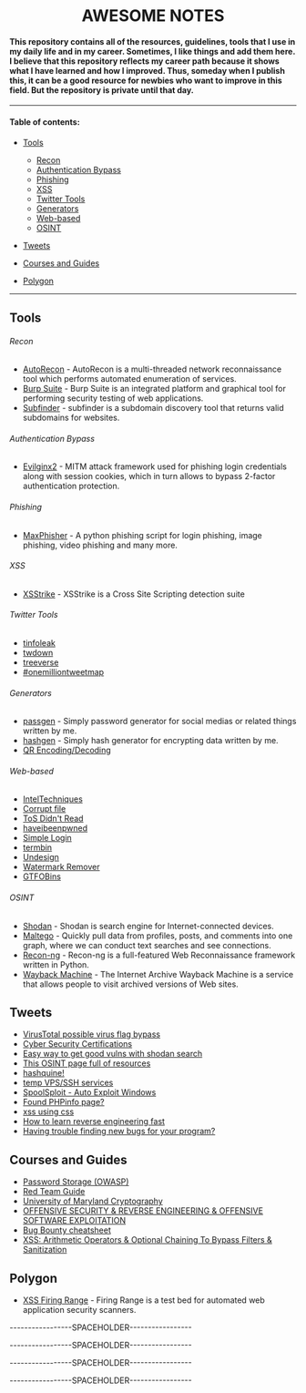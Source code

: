 <h1 align="center">AWESOME NOTES</h1>

#### This repository contains all of the resources, guidelines, tools that I use in my daily life and in my career. Sometimes, I like things and add them here. I believe that this repository reflects my career path because it shows what I have learned and how I improved. Thus, someday when I publish this, it can be a good resource for newbies who want to improve in this field. But the repository is private until that day.

---

#### Table of contents:
- [Tools](#Tools)
    - [Recon](#Recon)
    - [Authentication Bypass](#Authentication-Bypass)
    - [Phishing](#Phishing)
    - [XSS](#XSS)
    - [Twitter Tools](#Twitter-Tools)
    - [Generators](#Generators)
    - [Web-based](#Web-based)
    - [OSINT](#OSINT)

- [Tweets](#Tweets)
- [Courses and Guides](#Courses-and-Guides)
- [Polygon](#Polygon)

---

Tools
-----

###### Recon
- [AutoRecon](https://github.com/Tib3rius/AutoRecon) - AutoRecon is a multi-threaded network reconnaissance tool which performs automated enumeration of services.
- [Burp Suite](https://portswigger.net/burp) - Burp Suite is an integrated platform and graphical tool for performing security testing of web applications.
- [Subfinder](https://github.com/projectdiscovery/subfinder) - subfinder is a subdomain discovery tool that returns valid subdomains for websites.

###### Authentication Bypass
- [Evilginx2](https://m0chan.github.io/2019/07/26/Bypassing-2FA-For-Fun-With-Evilginx2.html) - MITM attack framework used for phishing login credentials along with session cookies, which in turn allows to bypass 2-factor authentication protection.

###### Phishing
- [MaxPhisher](https://github.com/KasRoudra/MaxPhisher) - A python phishing script for login phishing, image phishing, video phishing and many more.

###### XSS
- [XSStrike](https://github.com/s0md3v/XSStrike) - XSStrike is a Cross Site Scripting detection suite

###### Twitter Tools
- [tinfoleak](https://tinfoleak.com/#page-top)
- [twdown](https://twdown.net/)
- [treeverse](https://treeverse.app/)
- [#onemilliontweetmap](https://onemilliontweetmap.com/?center=41.08530320586984,28.85044097900391&zoom=11&search=beykent&timeStep=0&timeSelector=0&hashtag1=&hashtag2=sad&sidebar=yes&hashtagBattle=0&timeRange=0&timeRange=25&heatmap=0&sun=0&cluster=1)

###### Generators
- [passgen](https://github.com/hakankarabacak/passgen) - Simply password generator for social medias or related things written by me.
- [hashgen](https://github.com/hakankarabacak/hashgen) - Simply hash generator for encrypting data written by me.
- [QR Encoding/Decoding](https://github.com/hakankarabacak/QR)

###### Web-based
- [IntelTechniques](https://inteltechniques.com/index.html)
- [Corrupt file](https://corrupt-a-file.net/)
- [ToS Didn't Read](https://tosdr.org/)
- [haveibeenpwned](https://haveibeenpwned.com/)
- [Simple Login](https://simplelogin.io/)
- [termbin](https://termbin.com/)
- [Undesign](https://undesign.learn.uno/remove-background/)
- [Watermark Remover](https://www.watermarkremover.io/)
- [GTFOBins](https://gtfobins.github.io/)

###### OSINT
- [Shodan](https://www.shodan.io/) - Shodan is search engine for Internet-connected devices.
- [Maltego](https://www.maltego.com/) - Quickly pull data from profiles, posts, and comments into one graph, where we can conduct text searches and see connections.
- [Recon-ng](https://github.com/lanmaster53/recon-ng) - Recon-ng is a full-featured Web Reconnaissance framework written in Python.
- [Wayback Machine](https://archive.org/web) - The Internet Archive Wayback Machine is a service that allows people to visit archived versions of Web sites.








Tweets
------

- [VirusTotal possible virus flag bypass](https://twitter.com/Alh4zr3d/status/1610291517792321536)
- [Cyber Security Certifications](https://twitter.com/LetsDefendIO/status/1511728038865772544)
- [Easy way to get good vulns with shodan search](https://twitter.com/atomiczsec/status/1560104164641935360)
- [This OSINT page full of resources](https://twitter.com/startme/status/1563225274673942532)
- [hashquine!](https://twitter.com/David3141593/status/1573218394358386688)
- [temp VPS/SSH services](https://twitter.com/mertcangokgoz/status/1584450382612176896)
- [SpoolSploit - Auto Exploit Windows](https://twitter.com/0dayCTF/status/1610379627725262850)
- [Found PHPinfo page?](https://twitter.com/therceman/status/1611663113807355908)
- [xss using css](https://twitter.com/spyerror/status/1156698710128115713)
- [How to learn reverse engineering fast](https://twitter.com/CristiVlad25/status/1612467610003685377)
- [Having trouble finding new bugs for your program?](https://twitter.com/therceman/status/1612698610730438659)




Courses and Guides
------------------

- [Password Storage (OWASP)](https://cheatsheetseries.owasp.org/cheatsheets/Password_Storage_Cheat_Sheet.html)
- [Red Team Guide](https://redteam.guide/)
- [University of Maryland Cryptography](https://www.coursera.org/learn/cryptography/home/week/1)
- [OFFENSIVE SECURITY & REVERSE ENGINEERING & OFFENSIVE SOFTWARE EXPLOITATION](https://exploitation.ashemery.com/)
- [Bug Bounty cheatsheet](https://github.com/EdOverflow/bugbounty-cheatsheet)
- [XSS: Arithmetic Operators & Optional Chaining To Bypass Filters & Sanitization](https://www.secjuice.com/xss-arithmetic-operators-chaining-bypass-sanitization/)





Polygon
-------

- [XSS Firing Range](https://public-firing-range.appspot.com/) - Firing Range is a test bed for automated web application security scanners.





-----------------SPACEHOLDER-----------------

-----------------SPACEHOLDER-----------------

-----------------SPACEHOLDER-----------------

-----------------SPACEHOLDER-----------------
